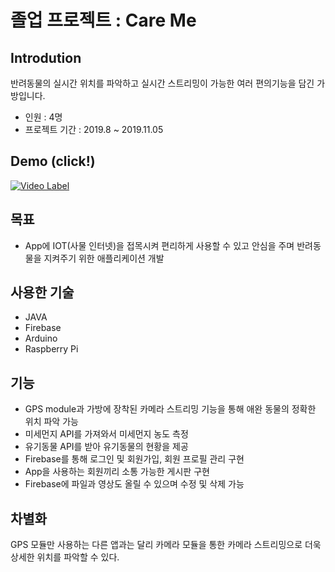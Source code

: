 # 졸업 프로젝트 : Care Me

## Introdution
반려동물의 실시간 위치를 파악하고 실시간 스트리밍이 가능한 여러 편의기능을 담긴 가방입니다.
- 인원 : 4명
- 프로젝트 기간 : 2019.8 ~ 2019.11.05

## Demo (click!)
[![Video Label](https://www.aitimes.kr/news/photo/201901/13242_13655_912.jpg)](https://www.youtube.com/watch?v=R1YNV8c7Gc0)

## 목표
-  App에 IOT(사물 인터넷)을 접목시켜 편리하게 사용할 수 있고 안심을 주며 반려동물을 지켜주기 위한 애플리케이션 개발


## 사용한 기술
- JAVA
- Firebase
- Arduino
- Raspberry Pi


## 기능
- GPS module과 가방에 장착된 카메라 스트리밍 기능을 통해 애완 동물의 정확한 위치 파악 가능
- 미세먼지 API를 가져와서 미세먼지 농도 측정
- 유기동물 API를 받아 유기동물의 현황을 제공
- Firebase를 통해 로그인 및 회원가입, 회원 프로필 관리 구현
- App을 사용하는 회원끼리 소통 가능한 게시판 구현
- Firebase에 파일과 영상도 올릴 수 있으며 수정 및 삭제 가능

## 차별화
GPS 모듈만 사용하는 다른 앱과는 달리 카메라 모듈을 통한 카메라 스트리밍으로 더욱 상세한 위치를 파악할 수 있다.
